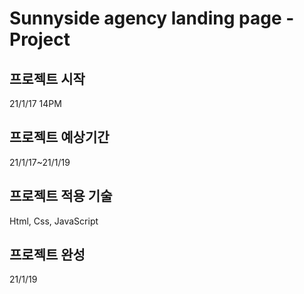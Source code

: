 # Sunnyside agency landing page - Project 

## 프로젝트 시작

21/1/17 14PM

## 프로젝트 예상기간

21/1/17~21/1/19

## 프로젝트 적용 기술

Html, Css, JavaScript

## 프로젝트 완성

21/1/19
